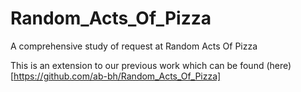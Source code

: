 # Random_Acts_Of_Pizza
A comprehensive study of request at Random Acts Of Pizza<br>

This is an extension to our previous work which can be found (here)[https://github.com/ab-bh/Random_Acts_Of_Pizza]
